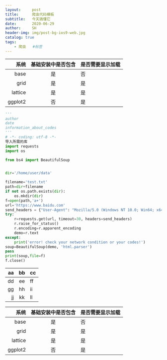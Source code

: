 ```yaml
---
layout:     post
title:      爬虫代码模板
subtitle:   今天搞懂它
date:       2020-06-29
author:     SH
header-img: img/post-bg-ios9-web.jpg
catalog: true
tags:
    - 爬虫   #标签
---
```


|系统|基础安装中是否包含|是否需要显示加载|
-:|:-:|:-
|base|是|否|
|grid|是|是|
|lattice|是|是|
|ggplot2|否|是|

```python
'''
author
date
information_about_codes
'''
# -*- coding: utf-8 -*-
导入所需的库
import requests
import os

from bs4 import BeautifulSoup


dir='/home/user/data'

filename='test.txt'
path=dir+filename
if not os.path.exists(dir):
    os.mkdir(dir)
f=open(path,'a+')
url='https://www.baidu.com'
send_headers = {"User-Agent": "Mozilla/5.0 (Windows NT 10.0; Win64; x64) AppleWebKit/537.36 (KHTML, like Gecko) Chrome/61.0.3163.100 Safari/537.36", "Connection": "keep-alive"}
try:
    r=requests.get(url, timeout=30, headers=send_headers)
    r.raise_for_status()
    r.encoding=r.apparent_encoding
    demo=r.text
except:
    print('error! check your network condition or your codes!')
soup=BeautifulSoup(demo, 'html.parser')
pass
print(soup,file=f)
f.close()

````

|aa|bb|cc|
-:|:-:|:-
|dd|ee|ff|
|gg|hh|ii|
|jj|kk|ll|

|系统|基础安装中是否包含|是否需要显示加载|
-:|:-:|:-
|base|是|否|
|grid|是|是|
|lattice|是|是|
|ggplot2|否|是|

